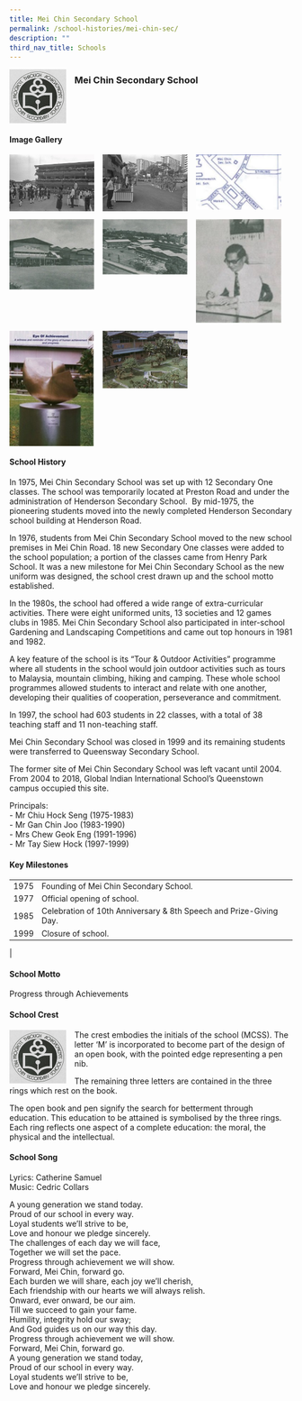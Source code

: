```yaml
---
title: Mei Chin Secondary School
permalink: /school-histories/mei-chin-sec/
description: ""
third_nav_title: Schools
---
```

<img src="/images/meichinsec1.png" style="width:20%;margin-right:15px;" align = "left">

### **Mei Chin Secondary School**

<br clear="left">

#### **Image Gallery**

<p><a href="https://staging.d1yxymztqoj7qn.amplifyapp.com/images/meichinsec2.jpg">  
<img src="/images/meichinsec2.jpg" style="width:30%;margin-right:15px;" align = "left">
</a></p>

<p><a href="https://staging.d1yxymztqoj7qn.amplifyapp.com/images/meichinsec3.jpg">  
<img src="/images/meichinsec3.jpg" style="width:30%;margin-right:15px;" align = "left">
</a></p>

<p><a href="https://staging.d1yxymztqoj7qn.amplifyapp.com/images/meichinsec4.jpg">  
<img src="/images/meichinsec4.jpg" style="width:30%;margin-right:15px;" align = "left">
</a></p>

<br clear="left">

<p><a href="https://staging.d1yxymztqoj7qn.amplifyapp.com/images/meichinsec5.jpg">  
<img src="/images/meichinsec5.jpg" style="width:30%;margin-right:15px;" align = "left">
</a></p>

<p><a href="https://staging.d1yxymztqoj7qn.amplifyapp.com/images/meichinsec6.jpg">  
<img src="/images/meichinsec6.jpg" style="width:30%;margin-right:15px;" align = "left">
</a></p>

<p><a href="https://staging.d1yxymztqoj7qn.amplifyapp.com/images/meichinsec7.jpg">  
<img src="/images/meichinsec7.jpg" style="width:30%;margin-right:15px;" align = "left">
</a></p>

<br clear="left">

<p><a href="https://staging.d1yxymztqoj7qn.amplifyapp.com/images/meichinsec8.jpg">  
<img src="/images/meichinsec8.jpg" style="width:30%;margin-right:15px;" align = "left">
</a></p>

<p><a href="https://staging.d1yxymztqoj7qn.amplifyapp.com/images/meichinsec9.jpg">  
<img src="/images/meichinsec9.jpg" style="width:30%;margin-right:15px;" align = "left">
</a></p>

<br clear="left">

#### **School History**
In 1975, Mei Chin Secondary School was set up with 12 Secondary One classes. The school was temporarily located at Preston Road and under the administration of Henderson Secondary School.  By mid-1975, the pioneering students moved into the newly completed Henderson Secondary school building at Henderson Road.

In 1976, students from Mei Chin Secondary School moved to the new school premises in Mei Chin Road. 18 new Secondary One classes were added to the school population; a portion of the classes came from Henry Park School. It was a new milestone for Mei Chin Secondary School as the new uniform was designed, the school crest drawn up and the school motto established.

In the 1980s, the school had offered a wide range of extra-curricular activities. There were eight uniformed units, 13 societies and 12 games clubs in 1985. Mei Chin Secondary School also participated in inter-school Gardening and Landscaping Competitions and came out top honours in 1981 and 1982.

A key feature of the school is its “Tour & Outdoor Activities” programme where all students in the school would join outdoor activities such as tours to Malaysia, mountain climbing, hiking and camping. These whole school programmes allowed students to interact and relate with one another, developing their qualities of cooperation, perseverance and commitment.

In 1997, the school had 603 students in 22 classes, with a total of 38 teaching staff and 11 non-teaching staff.

Mei Chin Secondary School was closed in 1999 and its remaining students were transferred to Queensway Secondary School.

The former site of Mei Chin Secondary School was left vacant until 2004. From 2004 to 2018, Global Indian International School’s Queenstown campus occupied this site.

Principals:<br>
\- Mr Chiu Hock Seng (1975-1983)<br>
\- Mr Gan Chin Joo (1983-1990)<br>
\- Mrs Chew Geok Eng (1991-1996)<br>
\- Mr Tay Siew Hock (1997-1999)

#### **Key Milestones**

|  |  |
|:---:|---|
| 1975 | Founding of Mei Chin Secondary School. |
| 1977 | Official opening of school. |
| 1985 | Celebration of 10th Anniversary & 8th Speech and Prize-Giving Day. |
| 1999 | Closure of school. |
|

#### **School Motto**
Progress through Achievements

#### **School Crest**
<img src="/images/meichinsec1.png" style="width:20%;margin-right:15px;" align = "left">

The crest embodies the initials of the school (MCSS). The letter ‘M’ is incorporated to become part of the design of an open book, with the pointed edge representing a pen nib. 

The remaining three letters are contained in the three rings which rest on the book.

The open book and pen signify the search for betterment through education. This education to be attained is symbolised by the three rings. Each ring reflects one aspect of a complete education: the moral, the physical and the intellectual.

#### **School Song**
Lyrics: Catherine Samuel<br>
Music: Cedric Collars<br>

A young generation we stand today.<br>
Proud of our school in every way.<br>
Loyal students we’ll strive to be,<br>
Love and honour we pledge sincerely.<br>
The challenges of each day we will face,<br>
Together we will set the pace.<br>
Progress through achievement we will show.<br>
Forward, Mei Chin, forward go.<br>
Each burden we will share, each joy we’ll cherish,<br>
Each friendship with our hearts we will always relish.<br>
Onward, ever onward, be our aim.<br>
Till we succeed to gain your fame.<br>
Humility, integrity hold our sway;<br>
And God guides us on our way this day.<br>
Progress through achievement we will show.<br>
Forward, Mei Chin, forward go.<br>
A young generation we stand today,<br>
Proud of our school in every way.<br>
Loyal students we’ll strive to be,<br>
Love and honour we pledge sincerely.
